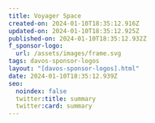 ```yaml
---
title: Voyager Space
created-on: 2024-01-10T18:35:12.916Z
updated-on: 2024-01-10T18:35:12.925Z
published-on: 2024-01-10T18:35:12.932Z
f_sponsor-logo:
  url: /assets/images/frame.svg
tags: davos-sponsor-logos
layout: "[davos-sponsor-logos].html"
date: 2024-01-10T18:35:12.939Z
seo:
  noindex: false
  twitter:title: summary
  twitter:card: summary
---
```

